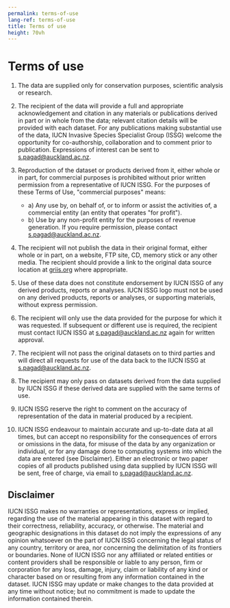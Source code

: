 ```yaml
---
permalink: terms-of-use
lang-ref: terms-of-use
title: Terms of use
height: 70vh
---
```


# Terms of use

1. The data are supplied only for conservation purposes, scientific analysis or research.

2. The recipient of the data will provide a full and appropriate acknowledgement and citation in any materials or publications derived in part or in whole from the data; relevant citation details will be provided with each dataset. For any publications making substantial use of the data, IUCN Invasive Species Specialist Group (ISSG) welcome the opportunity for co-authorship, collaboration and to comment prior to publication. Expressions of interest can be sent to [s.pagad@auckland.ac.nz](mailto:s.pagad@auckland.ac.nz).

3. Reproduction of the dataset or products derived from it, either whole or in part, for commercial purposes is prohibited without prior written permission from a representative of IUCN ISSG. For the purposes of these Terms of Use, "commercial purposes" means:
   - a) Any use by, on behalf of, or to inform or assist the activities of, a commercial entity (an entity that operates "for profit").
   - b) Use by any non-profit entity for the purposes of revenue generation.
   If you require permission, please contact [s.pagad@auckland.ac.nz](mailto:s.pagad@auckland.ac.nz).

4. The recipient will not publish the data in their original format, either whole or in part, on a website, FTP site, CD, memory stick or any other media. The recipient should provide a link to the original data source location at [griis.org](https://web.archive.org/web/20241004233351/https://griis.org/) where appropriate.

5. Use of these data does not constitute endorsement by IUCN ISSG of any derived products, reports or analyses. IUCN ISSG logo must not be used on any derived products, reports or analyses, or supporting materials, without express permission.

6. The recipient will only use the data provided for the purpose for which it was requested. If subsequent or different use is required, the recipient must contact IUCN ISSG at [s.pagad@auckland.ac.nz](mailto:s.pagad@auckland.ac.nz) again for written approval.

7. The recipient will not pass the original datasets on to third parties and will direct all requests for use of the data back to the IUCN ISSG at [s.pagad@auckland.ac.nz](mailto:s.pagad@auckland.ac.nz).

8. The recipient may only pass on datasets derived from the data supplied by IUCN ISSG if these derived data are supplied with the same terms of use.

9. IUCN ISSG reserve the right to comment on the accuracy of representation of the data in material produced by a recipient.

10. IUCN ISSG endeavour to maintain accurate and up-to-date data at all times, but can accept no responsibility for the consequences of errors or omissions in the data, for misuse of the data by any organization or individual, or for any damage done to computing systems into which the data are entered (see Disclaimer). Either an electronic or two paper copies of all products published using data supplied by IUCN ISSG will be sent, free of charge, via email to [s.pagad@auckland.ac.nz](mailto:s.pagad@auckland.ac.nz).

## Disclaimer

IUCN ISSG makes no warranties or representations, express or implied, regarding the use of the material appearing in this dataset with regard to their correctness, reliability, accuracy, or otherwise. The material and geographic designations in this dataset do not imply the expressions of any opinion whatsoever on the part of IUCN ISSG concerning the legal status of any country, territory or area, nor concerning the delimitation of its frontiers or boundaries. None of IUCN ISSG nor any affiliated or related entities or content providers shall be responsible or liable to any person, firm or corporation for any loss, damage, injury, claim or liability of any kind or character based on or resulting from any information contained in the dataset. IUCN ISSG may update or make changes to the data provided at any time without notice; but no commitment is made to update the information contained therein.
